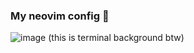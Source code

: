 ### My neovim config 🩷

![image](https://github.com/sssyrbu/nvim-config/assets/68150627/611bcd98-7b91-4e38-9ca7-fcbe0b187a93)
(this is terminal background btw)
